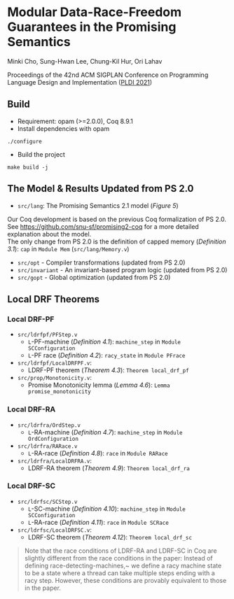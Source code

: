 # Modular Data-Race-Freedom Guarantees in the Promising Semantics

Minki Cho, Sung-Hwan Lee, Chung-Kil Hur, Ori Lahav

Proceedings of the 42nd ACM SIGPLAN Conference on Programming Language Design and Implementation ([PLDI 2021](https://conf.researchr.org/home/pldi-2021))

## Build
- Requirement: opam (>=2.0.0), Coq 8.9.1 
- Install dependencies with opam
```
./configure
```
- Build the project
```
make build -j
```

## The Model & Results Updated from PS 2.0
- `src/lang`: The Promising Semantics 2.1 model (*Figure 5*)

Our Coq development is based on the previous Coq formalization of PS 2.0.
See https://github.com/snu-sf/promising2-coq for a more detailed explanation about the model.  
The only change from PS 2.0 is the definition of capped memory (*Definition 3.1*): `cap` in `Module Mem` (`src/lang/Memory.v`)

- `src/opt` - Compiler transformations (updated from PS 2.0)
- `src/invariant` - An invariant-based program logic (updated from PS 2.0)
- `src/gopt` - Global optimization (updated from PS 2.0)

## Local DRF Theorems

### Local DRF-PF
- `src/ldrfpf/PFStep.v`
  + `L`-PF-machine (*Definition 4.1*): `machine_step` in `Module SCConfiguration`
  + `L`-PF race (*Definition 4.2*): `racy_state` in `Module PFrace`
- `src/ldrfpf/LocalDRFPF.v`:
  + LDRF-PF theorem (*Theorem 4.3*): `Theorem local_drf_pf`
- `src/prop/Monotonicity.v`:
  + Promise Monotonicity lemma (*Lemma 4.6*): `Lemma promise_monotonicity`

### Local DRF-RA
- `src/ldrfra/OrdStep.v`
  + `L`-RA-machine (*Definition 4.7*): `machine_step` in `Module OrdConfiguration`
- `src/ldrfra/RARace.v`
  + `L`-RA-race (*Definition 4.8*): `race` in `Module RARace`
- `src/ldrfra/LocalDRFRA.v`:
  + LDRF-RA theorem (*Theorem 4.9*): `Theorem local_drf_ra`

### Local DRF-SC
- `src/ldrfsc/SCStep.v`
  + `L`-SC-machine (*Definition 4.10*): `machine_step` in `Module SCConfiguration`
  + `L`-RA-race (*Definition 4.11*): `race` in `Module SCRace`
- `src/ldrfsc/LocalDRFSC.v`:
  + LDRF-SC theorem (*Theorem 4.12*): `Theorem local_drf_sc`

> Note that the race conditions of LDRF-RA and LDRF-SC in Coq are slightly different from the race conditions in the paper:
Instead of defining race-detecting-machines,~
we define a racy machine state to be a state where a thread can take multiple steps ending with a racy step.
However, these conditions are provably equivalent to those in the paper.
